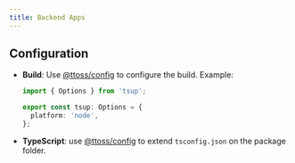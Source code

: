 ```yaml
---
title: Backend Apps
---
```


## Configuration

- **Build**: Use [@ttoss/config](/docs/modules/packages/config/#tsup) to configure the build. Example:

  ```ts title="tsup.config.ts"
  import { Options } from 'tsup';

  export const tsup: Options = {
    platform: 'node',
  };
  ```

- **TypeScript**: use [@ttoss/config](/docs/modules/packages/config/#typescript) to extend `tsconfig.json` on the package folder.
